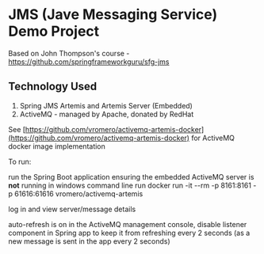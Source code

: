 # JMS (Jave Messaging Service) Demo Project
Based on John Thompson's course - https://github.com/springframeworkguru/sfg-jms

## Technology Used

1. Spring JMS Artemis and Artemis Server (Embedded)
2. ActiveMQ - managed by Apache, donated by RedHat

See [https://github.com/vromero/activemq-artemis-docker](https://github.com/vromero/activemq-artemis-docker) for ActiveMQ docker image implementation

To run:

run the Spring Boot application ensuring the embedded ActiveMQ server is **not** running
in windows command line
run
docker run -it --rm -p 8161:8161 -p 61616:61616 vromero/activemq-artemis

log in and view server/message details

auto-refresh is on in the ActiveMQ management console, disable listener component in Spring app to keep it from
refreshing every 2 seconds (as a new message is sent in the app every 2 seconds)